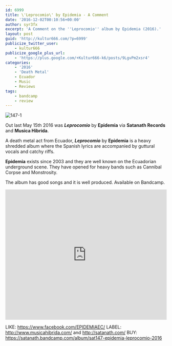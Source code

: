 ```yaml
---
id: 6999
title: \'Leprocomio\' by Epidemia - A Comment
date: '2016-12-02T00:10:56+00:00'
author: syr3fx
excerpt: 'A Comment on the ''Leprocomio'' album by Epidemia (2016).'
layout: post
guid: 'http://kultur666.com/?p=6999'
publicize_twitter_user:
    - kultur666
publicize_google_plus_url:
    - 'https://plus.google.com/+Kultur666-k6/posts/9LgvPm2xsr4'
categories:
    - '2016'
    - 'Death Metal'
    - Ecuador
    - Music
    - Reviews
tags:
    - bandcamp
    - review
---
```


![147-1](http://localhost:8080/wp-content/uploads/2016/11/147-1.jpg?w=680)

Out last May 15th 2016 was ***Leprocomio*** by **Epidemia** via **Satanath Records** and **Musica Hibrida**.

A death metal act from Ecuador, ***Leprocomio*** by **Epidemia** is a heavy shredded album where the Spanish lyrics are accompanied by guttural vocals and catchy riffs.

**Epidemia** exists since 2003 and they are well known on the Ecuadorian underground scene. They have opened for heavy bands such as Cannibal Corpse and Monstrosity.

The album has good songs and it is well produced. Available on Bandcamp.

<iframe style="border: 0; width: 100%; height: 406px;" src="https://bandcamp.com/EmbeddedPlayer/album=3497512328/size=large/bgcol=333333/linkcol=e99708/tracklist=false/transparent=true/" seamless></iframe>

LIKE: <https://www.facebook.com/EPIDEMIAEC/>
LABEL: <http://www.musicahibrida.com/> and <http://satanath.com/>
BUY: <https://satanath.bandcamp.com/album/sat147-epidemia-leprocomio-2016>
